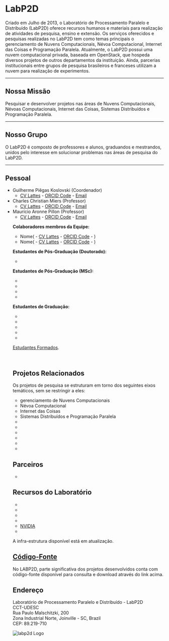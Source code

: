 # LabP2D
<p>Criado em Julho de 2013, o Laboratório de Processamento Paralelo e Distribuído (LabP2D) oferece recursos humanos e materiais para realização de atividades de pesquisa, ensino e extensão. Os serviços oferecidos e pesquisas realizadas no LabP2D tem como temas principais o gerenciamento de Nuvens Computacionais, Névoa Computacional, Internet das Coisas e Programação Paralela. Atualmente, o LabP2D possui uma nuvem computacional privada, baseada em OpenStack, que hospeda diversos projetos de outros departamentos da instituição. Ainda, parcerias institucionais entre grupos de pesquisa brasileiros e franceses utilizam a nuvem para realização de experimentos.
<br>
<hr>
</p>

## Nossa Missão
<p>
  Pesquisar e desenvolver projetos nas áreas de Nuvens Computacionais, Névoas Computacionais, Internet das Coisas, Sistemas Distribuídos e Programação Paralela.
</p>
<hr>

## Nosso Grupo
<p>
  O LabP2D é composto de professores e alunos, graduandos e mestrandos, unidos pelo interesse em solucionar problemas nas áreas de pesquisa do LabP2D.
</p>
<hr>

## Pessoal

<ul>
<li>Guilherme Piêgas Koslovski (Coordenador)
<ul>
<li><a href="http://lattes.cnpq.br/2749773427704993" target="_blank" rel="noopener">CV Lattes</a> - <a href="https://orcid.org/0000-0003-4936-1619" target="_blank" rel="noopener">ORCID Code</a> - <a href="mailto:guilherme.koslovski@udesc.br">Email</a>
</li>
</ul>

<li>Charles Christian Miers (Professor)
<ul>
<li><a href="http://lattes.cnpq.br/1630057446729066" target="_blank" rel="noopener">CV Lattes</a> - <a href="https://orcid.org/0000-0002-1976-0478" target="_blank" rel="noopener">ORCID Code</a> - <a href="mailto: charles.miers@udesc.br">Email</a>
</li>
</ul>

<li>Maurício Aronne Pillon (Professor)
<ul>
<li><a href="http://lattes.cnpq.br/3752298390911021" target="_blank" rel="noopener">CV Lattes</a> - <a href="https://orcid.org/0000-0001-7634-6823" target="_blank" rel="noopener">ORCID Code</a> - <a href="mailto:mauricio.pillon@udesc.br">Email</a>
</li>
</ul>

<b>Colaboradores membros da Equipe:</b>
<ul>
<li>Nome( - <a href="" target="_blank" rel="noopener">CV Lattes</a> - <a href="" target="_blank" rel="noopener">ORCID Code</a> - )
</li>

<li>Nome( - <a href="" target="_blank" rel="noopener">CV Lattes</a> - <a href="" target="_blank" rel="noopener">ORCID Code</a> - )
</li>
</ul>

<b>Estudantes de Pós-Graduação (Doutorado):</b>
<ul>
<li></li>
</ul>

<b>Estudantes de Pós-Graduação (MSc):</b>
<ul>
<li></li>
<li></li>
<li></li>
<li></li>
</ul>

<b>Estudantes de Graduação:</b>
<ul>
<li></li>
<li></li>
<li></li>
<li></li>
<li></li>
</ul>

<a href="https://paullollima.github.io/_site/index.html" target="" rel="noopener">Estudantes Formados</a>.


<br>

## Projetos Relacionados

<p>Os projetos de pesquisa se estruturam em torno dos seguintes eixos temáticos, sem se restringir a eles:</p>
<ul>
<li title="" data-original-title="">gerenciamento de Nuvens Computacionais</li>
<li title="" data-original-title="">Névoa Computacional</li>  
<li title="" data-original-title="">Internet das Coisas</li>
<li title="" data-original-title="">Sistemas Distribuídos e Programação Paralela</li>
<li title="" data-original-title=""></li>
<li title="" data-original-title=""></li>    
<li title="" data-original-title=""></li>
<li title="" data-original-title=""></li>
<li title="" data-original-title=""></li>
<li title="" data-original-title=""></li>
</ul>

## Parceiros
<p> </p>
<ul>
<li></li>
</ul>

## Recursos do Laboratório

<ul>
<li title="" data-original-title=""></li>
<li title="" data-original-title=""></li>
<li title="" data-original-title=""></li>
<li title="" data-original-title=""></li>
<li title="" data-original-title=""> <a href="https://www.nvidia.com" target="_blank" rel="noopener">NVIDIA</a> </li>
<li title="" data-original-title=""></li>
</ul>

A infra-estrutura disponível está em atualização.

## <a href="https://paullollima.github.io/" target="" rel="noopener">Código-Fonte</a>

No LABP2D, parte significativa dos projetos desenvolvidos conta com código-fonte disponível para consulta e download através do link acima.

## Endereço

Laboratório de Processamento Paralelo e Distribuído  - LabP2D
<br>
CCT-UDESC
<br>
Rua Paulo Malschitzki, 200
<br>
Zona Industrial Norte, Joinville - SC, Brazil
<br>
CEP: 89.219-710 

<p><img style="display: block; margin-left: auto; margin-right: auto;" src="https://paullollima.github.io/img/logo1.png" alt="labp2d Logo" /></p>
